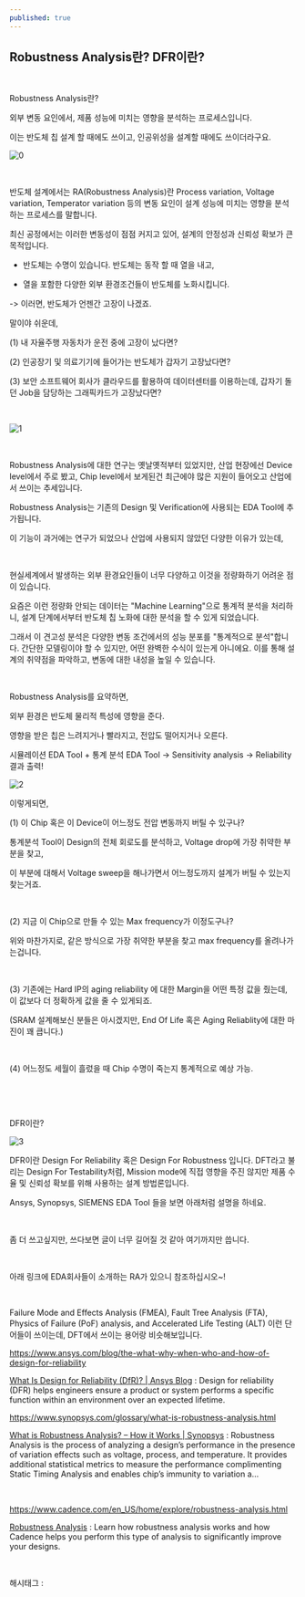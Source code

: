 ```yaml
---
published: true
---
```

## Robustness Analysis란? DFR이란?

​

Robustness Analysis란?

외부 변동 요인에서, 제품 성능에 미치는 영향을 분석하는 프로세스입니다.

이는 반도체 칩 설계 할 때에도 쓰이고, 인공위성을 설계할 때에도 쓰이더라구요.

![0](/assets/img/223397439644/0.png)

​

반도체 설계에서는 RA(Robustness Analysis)란 Process variation, Voltage variation, Temperator variation 등의 변동 요인이 설계 성능에 미치는 영향을 분석하는 프로세스를 말합니다.

최신 공정에서는 이러한 변동성이 점점 커지고 있어, 설계의 안정성과 신뢰성 확보가 큰 목적입니다.

- 반도체는 수명이 있습니다. 반도체는 동작 할 때 열을 내고,

- 열을 포함한 다양한 외부 환경조건들이 반도체를 노화시킵니다.

-> 이러면, 반도체가 언젠간 고장이 나겠죠.

말이야 쉬운데,

(1) 내 자율주행 자동차가 운전 중에 고장이 났다면?

(2) 인공장기 및 의료기기에 들어가는 반도체가 갑자기 고장났다면?

(3) 보안 소프트웨어 회사가 클라우드를 활용하여 데이터센터를 이용하는데, 갑자기 돌던 Job을 담당하는 그래픽카드가 고장났다면?

​

![1](/assets/img/223397439644/1.png)

​

Robustness Analysis에 대한 연구는 옛날옛적부터 있었지만, 산업 현장에선 Device level에서 주로 봤고, Chip level에서 보게된건 최근에야 많은 지원이 들어오고 산업에서 쓰이는 추세입니다.

Robustness Analysis는 기존의 Design 및 Verification에 사용되는 EDA Tool에 추가됩니다.

이 기능이 과거에는 연구가 되었으나 산업에 사용되지 않았던 다양한 이유가 있는데,

​

현실세계에서 발생하는 외부 환경요인들이 너무 다양하고 이것을 정량화하기 어려운 점이 있습니다.

요즘은 이런 정량화 안되는 데이터는 "Machine Learning"으로 통계적 분석을 처리하니, 설계 단계에서부터 반도체 칩 노화에 대한 분석을 할 수 있게 되었습니다.

그래서 이 견고성 분석은 다양한 변동 조건에서의 성능 분포를 "통계적으로 분석"합니다. 간단한 모델링이야 할 수 있지만, 어떤 완벽한 수식이 있는게 아니에요. 이를 통해 설계의 취약점을 파악하고, 변동에 대한 내성을 높일 수 있습니다.

​

Robustness Analysis를 요약하면,

외부 환경은 반도체 물리적 특성에 영향을 준다.

영향을 받은 칩은 느려지거나 빨라지고, 전압도 떨어지거나 오른다.

시뮬레이션 EDA Tool + 통계 분석 EDA Tool -> Sensitivity analysis -> Reliability 결과 출력!

![2](/assets/img/223397439644/2.png)

이렇게되면,

(1) 이 Chip 혹은 이 Device이 어느정도 전압 변동까지 버틸 수 있구나?

통계분석 Tool이 Design의 전체 회로도를 분석하고, Voltage drop에 가장 취약한 부분을 찾고,

이 부분에 대해서 Voltage sweep을 해나가면서 어느정도까지 설계가 버틸 수 있는지 찾는거죠.

​

(2) 지금 이 Chip으로 만들 수 있는 Max frequency가 이정도구나?

위와 마찬가지로, 같은 방식으로 가장 취약한 부분을 찾고 max frequency를 올려나가는겁니다.

​

(3) 기존에는 Hard IP의 aging reliability 에 대한 Margin을 어떤 특정 값을 줬는데, 이 값보다 더 정확하게 값을 줄 수 있게되죠.

(SRAM 설계해보신 분들은 아시겠지만, End Of Life 혹은 Aging Reliablity에 대한 마진이 꽤 큽니다.)

​

(4) 어느정도 세월이 흘렀을 때 Chip 수명이 죽는지 통계적으로 예상 가능.

​

​

DFR이란?

![3](/assets/img/223397439644/3.png)

DFR이란 Design For Reliability 혹은 Design For Robustness 입니다. DFT라고 불리는 Design For Testability처럼, Mission mode에 직접 영향을 주진 않지만 제품 수율 및 신뢰성 확보를 위해 사용하는 설계 방법론입니다.

Ansys, Synopsys, SIEMENS EDA Tool 들을 보면 아래처럼 설명을 하네요.

​

좀 더 쓰고싶지만, 쓰다보면 글이 너무 길어질 것 같아 여기까지만 씁니다.

​

아래 링크에 EDA회사들이 소개하는 RA가 있으니 참조하십시오~!

​

Failure Mode and Effects Analysis (FMEA), Fault Tree Analysis (FTA), Physics of Failure (PoF) analysis, and Accelerated Life Testing (ALT) 이런 단어들이 쓰이는데, DFT에서 쓰이는 용어랑 비슷해보입니다.

https://www.ansys.com/blog/the-what-why-when-who-and-how-of-design-for-reliability

[What Is Design for Reliability (DfR)? | Ansys Blog](https://www.ansys.com/blog/the-what-why-when-who-and-how-of-design-for-reliability) : Design for reliability (DFR) helps engineers ensure a product or system performs a specific function within an environment over an expected lifetime.

https://www.synopsys.com/glossary/what-is-robustness-analysis.html

[What is Robustness Analysis? – How it Works | Synopsys](https://www.synopsys.com/glossary/what-is-robustness-analysis.html) : Robustness Analysis is the process of analyzing a design’s performance in the presence of variation effects such as voltage, process, and temperature. It provides additional statistical metrics to measure the performance complimenting Static Timing Analysis and enables chip’s immunity to variation a...

​

https://www.cadence.com/en_US/home/explore/robustness-analysis.html

[Robustness Analysis](https://www.cadence.com/en_US/home/explore/robustness-analysis.html) : Learn how robustness analysis works and how Cadence helps you perform this type of analysis to significantly improve your designs.

​

 해시태그 : 